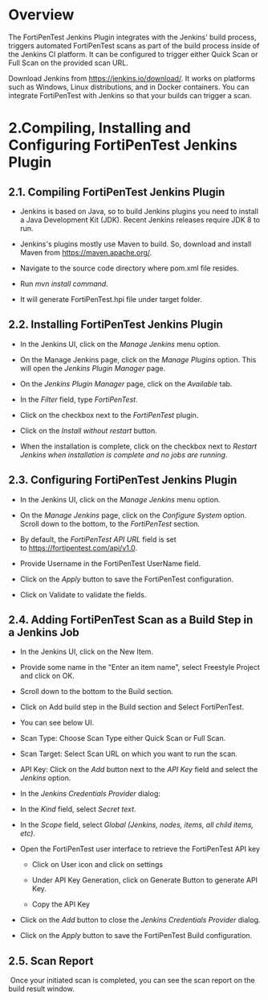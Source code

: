 # Overview

The FortiPenTest Jenkins Plugin integrates with the Jenkins' build
process, triggers automated FortiPenTest scans as part of the build
process inside of the Jenkins CI platform. It can be configured to
trigger either Quick Scan or Full Scan on the provided scan URL.

Download Jenkins from <https://jenkins.io/download/>. It works on
platforms such as Windows, Linux distributions, and in Docker
containers. You can integrate FortiPenTest with Jenkins so that your
builds can trigger a scan.

# 2.Compiling, Installing and Configuring FortiPenTest Jenkins Plugin

## 2.1. Compiling FortiPenTest Jenkins Plugin

-   Jenkins is based on Java, so to build Jenkins plugins you need to
    install a Java Development Kit (JDK). Recent Jenkins releases
    require JDK 8 to run.

-   Jenkins's plugins mostly use Maven to build. So, download and
    install Maven from <https://maven.apache.org/>.

-   Navigate to the source code directory where pom.xml file resides.

-   Run *mvn install command.*

-   It will generate FortiPenTest.hpi file under target folder.

## 2.2. Installing FortiPenTest Jenkins Plugin

-   In the Jenkins UI, click on the *Manage Jenkins* menu option.

-   On the Manage Jenkins page, click on the *Manage Plugins* option.
    This will open the *Jenkins Plugin Manager* page.

-   On the *Jenkins Plugin Manager* page, click on the *Available* tab.

-   In the *Filter* field, type *FortiPenTest*.

-   Click on the checkbox next to the *FortiPenTest* plugin.

-   Click on the *Install without restart* button.

-   When the installation is complete, click on the checkbox next to
    *Restart Jenkins when installation is complete and no jobs are
    running*.

## 2.3. Configuring FortiPenTest Jenkins Plugin

-   In the Jenkins UI, click on the *Manage Jenkins* menu option.

-   On the *Manage Jenkins* page, click on the *Configure System*
    option. Scroll down to the bottom, to the *FortiPenTest* section.

-   By default, the *FortiPenTest API URL* field is set
    to <https://fortipentest.com/api/v1.0>.

-   Provide Username in the FortiPenTest UserName field.

-   Click on the *Apply* button to save the FortiPenTest configuration.

-   Click on Validate to validate the fields.

## 2.4. Adding FortiPenTest Scan as a Build Step in a Jenkins Job

-   In the Jenkins UI, click on the New Item.

-   Provide some name in the "Enter an item name", select Freestyle
    Project and click on OK.

-   Scroll down to the bottom to the Build section.

-   Click on Add build step in the Build section and Select
    FortiPenTest.

-   You can see below UI.

-   Scan Type: Choose Scan Type either Quick Scan or Full Scan.

-   Scan Target: Select Scan URL on which you want to run the scan.

-   API Key: Click on the *Add* button next to the *API Key* field and
    select the *Jenkins* option.

-   In the *Jenkins Credentials Provider* dialog:

-   In the *Kind* field, select *Secret text*.

-   In the *Scope* field, select *Global (Jenkins, nodes, items, all
    child items, etc)*.

-   Open the FortiPenTest user interface to retrieve the FortiPenTest
    API key

    -   Click on User icon and click on settings

    -   Under API Key Generation, click on Generate Button to generate
        API Key.

    -   Copy the API Key

-   Click on the *Add* button to close the *Jenkins Credentials
    Provider* dialog.

-   Click on the *Apply* button to save the FortiPenTest Build
    configuration.

## 2.5. Scan Report

 Once your initiated scan is completed, you can see the scan report on
the build result window.
